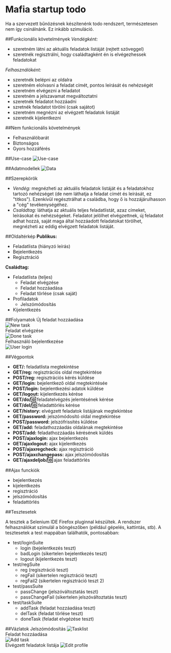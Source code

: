 # Mafia startup todo

Ha a szervezett bűnözésnek készítenénk todo rendszert, természetesen nem így csinálnánk. Ez inkább szimuláció.

##Funkcionális követelmények
*Vendégként:*

+ szeretném látni az aktuális feladatok listáját (rejtett szöveggel)
+ szeretnék regisztrálni, hogy családtagként én is elvégezhessek feladatokat


*Felhasználóként:*

+ szeretnék belépni az oldalra
+ szeretném elolvasni a feladat címét, pontos leírását és nehézségét
+ szeretném elvégezni a feladatot
+ szeretném a jelszavamat megváltoztatni
+ szeretnék feladatot hozzáadni
+ szretnék feladatot törölni (csak sajátot)
+ szeretném megnézni az elvégzett feladatok listáját
+ szeretnék kijelentkezni


##Nem funkcionális követelmények

+ Felhasználóbarát
+ Biztonságos
+ Gyors hozzáférés


##Use-case
![Use-case](readme_img/usecase.png)

##Adatmodellek
![Data](readme_img/data.png)

##Szerepkörök
+ *Vendég:* megnézheti az aktuális feladatok listáját és a feladatokhoz tartozó nehézséget (de nem láthatja a feladat címét és leírását, ez "titkos"). Ezenkívül regésztrálhat a családba, hogy ő is hozzájárulhasson a "cég" tevékenységéhez.
+ *Családtag:* láthatja az aktuális teljes feladatlistát, azaz címeket, leírásokat és nehézségeket. Feladatot jelölhet elvégzettnek, új feladatot adhat hozzá, saját maga által hozzáadott feladatokat törölhet, megnézheti az eddig elvégzett feladatok listáját.


##Oldaltérkép
**Publikus:**
+ Feladatlista (hiányzó leírás)
+ Bejelentkezés
+ Regisztráció

**Családtag:**
+ Feladatlista (teljes)
  + Feladat elvégzése
  + Feladat hozzáadása
  + Feladat törlése (csak saját)
+ Profiladatok
  + Jelszómódosítás
+ Kijelentkezés

##Folyamatok
Új feladat hozzáadása  
![New task](readme_img/newtask.png)  
Feladat elvégzése  
![Done task](readme_img/donetask.png)  
Felhasználó bejelentkezése  
![User login](readme_img/user.png)

##Végpontok
+ **GET/:** feladatlista megtekintése
+ **GET/reg:** regisztrációs oldal megtekintése
+ **POST/reg:** regisztrációs kérés küldése
+ **GET/login:** bejelentkező oldal megtekintésée
+ **POST/login:** bejelentkezési adatok küldése
+ **GET/logout:** kijelentkezés kérése
+ **GET/do/:id:** feladatelvégzés jelentésének kérése
+ **GET/del/:id:** feladattörlés kérése
+ **GET/history:** elvégzett feladatok listájának megtekintése
+ **GET/password:** jelszómódosító oldal megtekintése
+ **POST/password:** jelszófrissítés küldése
+ **GET/add:** feladathozzáadás oldalának megtekintése
+ **POST/add:** feladathozzáadás kérésének küldés
+ **POST/ajaxlogin:** ajax bejelentkezés
+ **GET/ajaxlogout:** ajax kijelentkezés
+ **POST/ajaxregcheck:** ajax regisztráció
+ **POST/ajaxchangepass:** ajax jelszómódosítás
+ **GET/ajaxdeljob/:id:** ajax feladattörlés

##Ajax funckiók
+ bejelentkezés
+ kijelentkezés
+ regisztráció
+ jelszómódosítás
+ feladattörlés

##Tesztesetek

A tesztek a Selenium IDE Firefox pluginnal készültek. A rendszer felhasználókat szimulál a böngészőben (például gépelés, kattintás, stb). A tesztesetek a test mappában találhatók, pontosabban:

+ test/loginSuite
  + login (bejelentkezés teszt)
  + badLogin (sikertelen bejelentkezés teszt)
  + logout (kijelentkezés teszt)
+ test/regSuite
  + reg (regisztráció teszt)
  + regFail (sikertelen regisztráció teszt)
  + regFail2 (sikertelen regisztráció teszt 2)
+ test/passSuite
  + passChange (jelszóváltoztatás teszt)
  + passChangeFail (sikertelen jelszóváltoztatás teszt)
+ test/taskSuite
  + addTask (feladat hozzáadása teszt) 
  + delTask (feladat törlése teszt)
  + doneTask (feladat elvgézése teszt)

##Vázlatok
Jelszómódosítás
![Tasklist](readme_img/view1.png)  
Feladat hozzáadása  
![Add task](readme_img/view2.png)  
Elvégzett feladatok listája
![Edit profile](readme_img/view3.png)